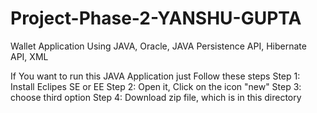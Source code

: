 # Project-Phase-2-YANSHU-GUPTA
Wallet Application Using JAVA, Oracle, JAVA Persistence API, Hibernate API, XML



If You want to run this JAVA Application just Follow these steps 
Step 1: Install Eclipes SE or EE
Step 2: Open it, Click on the icon "new"
Step 3: choose third option 
Step 4: Download zip file, which is in this directory
